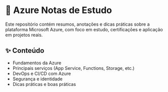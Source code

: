 # 📘 Azure Notas de Estudo

Este repositório contém resumos, anotações e dicas práticas sobre a plataforma Microsoft Azure, com foco em estudo, certificações e aplicação em projetos reais.

## ✨ Conteúdo

- Fundamentos da Azure
- Principais serviços (App Service, Functions, Storage, etc.)
- DevOps e CI/CD com Azure
- Segurança e identidade
- Dicas práticas e boas práticas
